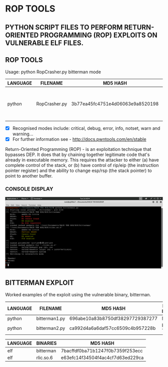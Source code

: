 # ROP TOOLS
## PYTHON SCRIPT FILES TO PERFORM RETURN-ORIENTED PROGRAMMING (ROP) EXPLOITS ON VULNERABLE ELF FILES.

## ROP TOOLS
Usage: python RopCrasher.py bitterman mode

| LANGUAGE | FILENAME      | MD5 HASH                         | DESCRIPTION                                                    |
|--------  |---------      |---------                         | -----                                                          |
| python   | RopCrasher.py | 3b77ea45fc4751e4d06063e9a8520198 | Crash's running ELF program to produce initial segfault offset |

- [x] Recognised modes include: critical, debug, error, info, notset, warn and warning...
- [x] For further information see - http://docs.pwntools.com/en/stable

Return-Oriented Programming (ROP) - is an exploitation technique that bypasses DEP. It does that by chaining together legitimate code that's already in executable memory. This requires the attacker to either (a) have complete control of the stack, or (b) have control of rip/eip (the instruction pointer register) and the ability to change esp/rsp (the stack pointer) to point to another buffer.

### CONSOLE DISPLAY
![Screenshot](picture1.png)

## BITTERMAN EXPLOIT
Worked examples of the exploit using the vulnerable binary, bitterman.

| LANGUAGE | FILENAME      | MD5 HASH                         | EXPLOIT METHOD |
|--------  |---------      |---------                         | -----          |
| python   | bitterman1.py | 696abe10a83b8750df38297729387277 | Manual         |
| python   | bitterman2.py | ca992d4a6a6daf57cc6509c4b957228b | PWN Tools      |

| LANGUAGE | BINARIES      | MD5 HASH                         |
|--------  |---------      |---------                         |
| elf      | bitterman     | 7bacffdf0ba71b1247f0b7359f253ecc |
| elf      | rlic.so.6     | e63efc14f34504f4ac4cf7d63ed229ca |




